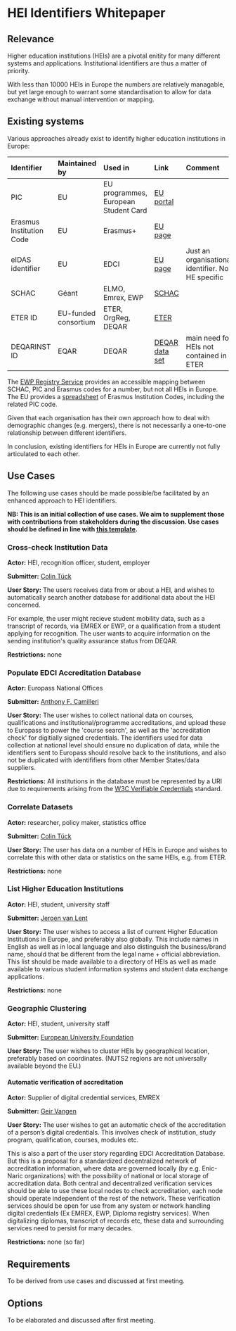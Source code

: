 # HEI Identifiers Whitepaper

## Relevance

Higher education institutions (HEIs) are a pivotal enitity for many different systems and applications. Institutional identifiers are thus a matter of priority.

With less than 10000 HEIs in Europe the numbers are relatively managable, but yet large enough to warrant some standardisation to allow for data exchange without manual intervention or mapping.

## Existing systems

Various approaches already exist to identify higher education institutions in Europe:

| Identifier               | Maintained by         | Used in                | Link                                                                      | Comment                                              |
|:-------------------------|:----------------------|:-----------------------|:--------------------------------------------------------------------------|:-----------------------------------------------------|
| PIC                      | EU                    | EU programmes, European Student Card | [EU portal](https://ec.europa.eu/info/funding-tenders/opportunities/portal/screen/how-to-participate/participant-register) |     |
| Erasmus Institution Code | EU                    | Erasmus+               | [EU page](https://eacea.ec.europa.eu/erasmus-plus/actions/erasmus-charter_en)   |                                                |
| eIDAS identifier         | EU                    | EDCI                   | [EU page](https://ec.europa.eu/digital-single-market/en/trust-services-and-eid) | Just an organisational identifier. Not HE specific   |
| SCHAC                    | Géant                 | ELMO, Emrex, EWP       | [SCHAC](https://wiki.refeds.org/display/STAN/SCHAC)                       |                                                      |
| ETER ID                  | EU-funded consortium  | ETER, OrgReg, DEQAR    | [ETER](https://eter-project.com/#/home)                                   |                                                      |
| DEQARINST ID		   | EQAR		   | DEQAR		    | [DEQAR data set](https://www.eqar.eu/qa-results/get-data/download-data-sets/) | main need for HEIs not contained in ETER         |

The [EWP Registry Service](https://github.com/erasmus-without-paper/ewp-specs-api-registry/#registry-service) provides an accessible mapping between SCHAC, PIC and Erasmus codes for a number, but not all HEIs in Europe. The EU provides a [spreadsheet](https://eacea.ec.europa.eu/erasmus-plus/actions/erasmus-charter_en) of Erasmus Institution Codes, including the related PIC code.

Given that each organisation has their own approach how to deal with demographic changes (e.g. mergers), there is not necessarily a one-to-one relationship between different identifiers.

In conclusion, existing identifiers for HEIs in Europe are currently not fully articulated to each other.

## Use Cases

The following use cases should be made possible/be facilitated by an enhanced approach to HEI identifiers.

**NB: This is an initial collection of use cases. We aim to supplement those with contributions from stakeholders during the discussion. Use cases should be defined in line with [this template](../Supporting/UseCaseTemplate.md).**

### Cross-check Institution Data

**Actor:** HEI, recognition officer, student, employer

**Submitter:** [Colin Tück](https://github.com/ctueck)

**User Story:** The users receives data from or about a HEI, and wishes to automatically search another database for additional data about the HEI concerned.

For example, the user might recieve student mobility data, such as a transcript of records, via EMREX or EWP, or a qualification from a student applying for recognition. The user wants to acquire information on the sending institution's quality assurance status from DEQAR.

**Restrictions:** none

### Populate EDCI Accreditation Database

**Actor:** Europass National Offices

**Submitter:** [Anthony F. Camilleri](https://github.com/anthonycamilleri)

**User Story:** The user wishes to collect national data on courses, qualifications and institutional/programme accreditations, and upload these to Europass to power the 'course search', as well as the 'accreditation check' for digitially signed credentials. The identifiers used for data collection at national level should ensure no duplication of data, while the identifiers sent to Europass should resolve back to the institutions, and also not be duplicated with identififiers from other Member States/data suppliers.

**Restrictions:** All institutions in the database must be represented by a URI due to requirements arising from the [W3C Verifiable Credentials](https://www.w3.org/TR/vc-data-model/) standard.

### Correlate Datasets

**Actor:** researcher, policy maker, statistics office

**Submitter:** [Colin Tück](https://github.com/ctueck)

**User Story:** The user has data on a number of HEIs in Europe and wishes to correlate this with other data or statistics on the same HEIs, e.g. from ETER.

**Restrictions:** none

### List Higher Education Institutions

**Actor:** HEI, student, university staff

**Submitter:** [Jeroen van Lent](https://github.com/jeroenvl)

**User Story:** The user wishes to access a list of current Higher Education Institutions in Europe, and preferably also globally. This include names in English as well as in local language and also distinguish the business/brand name, should that be different from the legal name + official abbreviation. This list should be made available to a directory of HEIs as well as made available to various student information systems and student data exchange applications.

**Restrictions:** none

### Geographic Clustering

**Actor:** HEI, student, university staff

**Submitter:** [European University Foundation](https://github.com/EuropeanUniversityFoundation)

**User Story:** The user wishes to cluster HEIs by geographical location, preferably based on coordinates. (NUTS2 regions are not universally available beyond the EU.)

#### Automatic verification of accreditation

**Actor:** Supplier of digital credential services, EMREX

**Submitter:** [Geir Vangen](https://github.com/geirmv)

**User Story:** The user wishes to get an automatic check of the accreditation of a person’s digital credentials. This involves check of institution, study program, qualification, courses, modules etc. 

This is also a part of the user story regarding EDCI Accreditation Database. But this is a proposal for a standardized decentralized network of accreditation information, where data are governed locally (by e.g. Enic-Naric organizations) with the possibility of national or local storage of accreditation data. Both central and decentralized verification services should be able to use these local nodes to check accreditation, each node should operate independent of the rest of the network. These verification services should be open for use from any system or network handling digital credentials (Ex EMREX, EWP, Diploma registry services). When digitalizing diplomas, transcript of records etc, these data and surrounding services need to persist for many decades.

**Restrictions:** none (so far)

## Requirements

To be derived from use cases and discussed at first meeting.

## Options

To be elaborated and discussed after first meeting.

